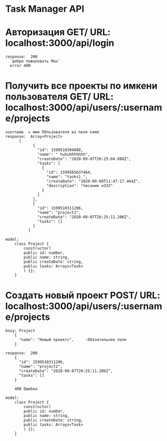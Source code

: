 
# Task Manager API

#  
# Авторизация  GET/ URL: localhost:3000/api/login
    response:  200
      `добро пожаловать Max`
      error 400
#
# Получить все проекты по имкени пользователя GET/ URL: localhost:3000/api/users/:username/projects 
    username  = имя ПОльзователя из поля name 
    response:  Array<Project>
          [
                {
                  "id": 1599510304088,
                  "name": " huhuhhhhhhh",
                  "createDate": "2020-09-07T20:25:04.088Z",
                  "tasks": [
                    {
                      "id": 1599565637464,
                      "name": "tasks1 ",
                      "createDate": "2020-09-08T11:47:17.464Z",
                      "description": "писание н333"
                    }
                  ]
                },
                {
                  "id": 1599510311206,
                  "name": "project2",
                  "createDate": "2020-09-07T20:25:11.206Z",
                  "tasks": []
                }
              ]
              
    model:
        class Project {
            constructor(
            public id: number, 
            public name: string, 
            public createDate: string, 
            public tasks: Arrays<Task>
            ) {};
        }
#
# Создать новый проект POST/ URL: localhost:3000/api/users/:username/projects 
    bosy: Project
        {
          "name": "Новый проектс",     -Обязательное поле
        }

    response:  200
        {
          "id": 1599510311206,
          "name": "project2",
          "createDate": "2020-09-07T20:25:11.206Z",
          "tasks": []
        }
        
        400 Ошибка
              
    model:
        class Project {
            constructor(
            public id: number, 
            public name: string, 
            public createDate: string, 
            public tasks: Arrays<Task>
            ) {};
        }
#
#
#

